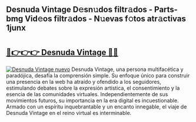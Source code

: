 ## Desnuda Vintage D𝚎sn𝚞dos filtr𝚊dos - Parts-bmg Vid𝚎os filtr𝚊dos - N𝚞evas f𝚘tos atr𝚊ctivas 1junx

# <h2><a href="http://mb2tx7m.tromn.icu/?c=Desnuda+Vintage">🔗👉👉👉 Desnuda Vintage 🔗🔗</a></h2>

[![Desnuda Vintage nuevo](https://i.imgur.com/pEAQMta.gif)](http://mb2tx7m.tromn.icu/?c=Desnuda+Vintage)
Desnuda Vintage, una persona multifacética y paradójica, desafía la comprensión simple. Su enfoque único para construir una presencia en la web ha atraído y ofendido a los seguidores, estimulando debates sobre la expresión artística, el consentimiento y la esencia de las comunidades virtuales. Independientemente de sus movimientos futuros, su importancia en la era digital es incuestionable. Armado con un espíritu inquebrantable y un encanto innegable, el viaje de Desnuda Vintage en el reino virtual es interminable.
